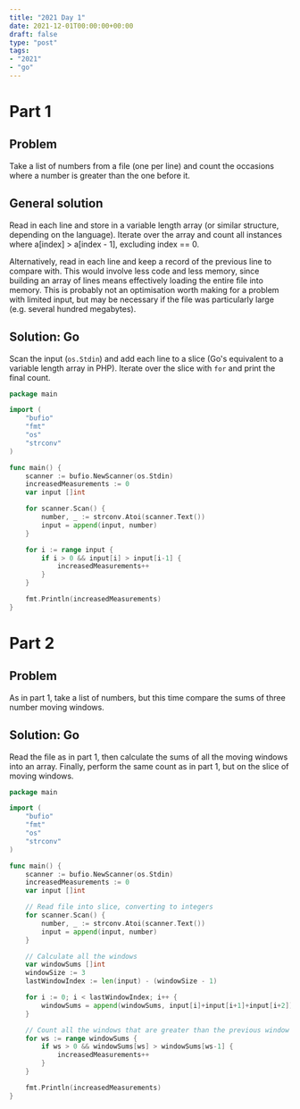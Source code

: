 ```yaml
---
title: "2021 Day 1"
date: 2021-12-01T00:00:00+00:00
draft: false
type: "post"
tags:
- "2021"
- "go"
---
```


# Part 1

## Problem

Take a list of numbers from a file (one per line) and count the occasions where a number is greater than the one before it.

## General solution

Read in each line and store in a variable length array (or similar structure, depending on the language). Iterate over the array and count all instances where a[index] > a[index - 1], excluding index == 0.

Alternatively, read in each line and keep a record of the previous line to compare with. This would involve less code and less memory, since building an array of lines means effectively loading the entire file into memory. This is probably not an optimisation worth making for a problem with limited input, but may be necessary if the file was particularly large (e.g. several hundred megabytes).

## Solution: Go

Scan the input (`os.Stdin`) and add each line to a slice (Go's equivalent to a variable length array in PHP). Iterate over the slice with `for` and print the final count.

```go
package main

import (
	"bufio"
	"fmt"
	"os"
	"strconv"
)

func main() {
	scanner := bufio.NewScanner(os.Stdin)
	increasedMeasurements := 0
	var input []int

	for scanner.Scan() {
		number, _ := strconv.Atoi(scanner.Text())
		input = append(input, number)
	}

	for i := range input {
		if i > 0 && input[i] > input[i-1] {
			increasedMeasurements++
		}
	}

	fmt.Println(increasedMeasurements)
}
```

# Part 2

## Problem

As in part 1, take a list of numbers, but this time compare the sums of three number moving windows.

## Solution: Go

Read the file as in part 1, then calculate the sums of all the moving windows into an array. Finally, perform the same count as in part 1, but on the slice of moving windows.

```go
package main

import (
	"bufio"
	"fmt"
	"os"
	"strconv"
)

func main() {
	scanner := bufio.NewScanner(os.Stdin)
	increasedMeasurements := 0
	var input []int

	// Read file into slice, converting to integers
	for scanner.Scan() {
		number, _ := strconv.Atoi(scanner.Text())
		input = append(input, number)
	}

	// Calculate all the windows
	var windowSums []int
	windowSize := 3
	lastWindowIndex := len(input) - (windowSize - 1)

	for i := 0; i < lastWindowIndex; i++ {
		windowSums = append(windowSums, input[i]+input[i+1]+input[i+2])
	}

	// Count all the windows that are greater than the previous window
	for ws := range windowSums {
		if ws > 0 && windowSums[ws] > windowSums[ws-1] {
			increasedMeasurements++
		}
	}

	fmt.Println(increasedMeasurements)
}
```

